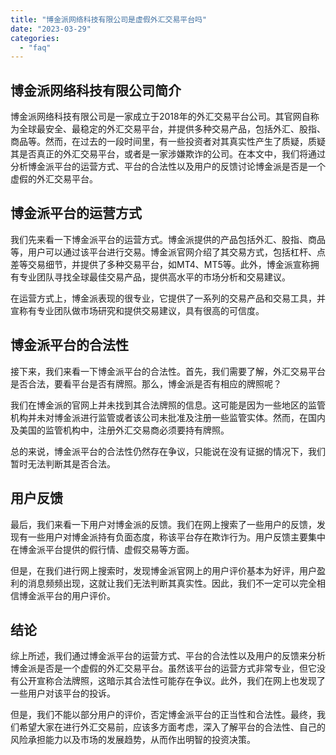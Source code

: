 ```yaml
---
title: "博金派网络科技有限公司是虚假外汇交易平台吗"
date: "2023-03-29"
categories: 
  - "faq"
---
```


## 博金派网络科技有限公司简介

博金派网络科技有限公司是一家成立于2018年的外汇交易平台公司。其官网自称为全球最安全、最稳定的外汇交易平台，并提供多种交易产品，包括外汇、股指、商品等。然而，在过去的一段时间里，有一些投资者对其真实性产生了质疑，质疑其是否真正的外汇交易平台，或者是一家涉嫌欺诈的公司。在本文中，我们将通过分析博金派平台的运营方式、平台的合法性以及用户的反馈讨论博金派是否是一个虚假的外汇交易平台。

## 博金派平台的运营方式

我们先来看一下博金派平台的运营方式。博金派提供的产品包括外汇、股指、商品等，用户可以通过该平台进行交易。博金派官网介绍了其交易方式，包括杠杆、点差等交易细节，并提供了多种交易平台，如MT4、MT5等。此外，博金派宣称拥有专业团队寻找全球最佳交易产品，提供高水平的市场分析和交易建议。

在运营方式上，博金派表现的很专业，它提供了一系列的交易产品和交易工具，并宣称有专业团队做市场研究和提供交易建议，具有很高的可信度。

## 博金派平台的合法性

接下来，我们来看一下博金派平台的合法性。首先，我们需要了解，外汇交易平台是否合法，要看平台是否有牌照。那么，博金派是否有相应的牌照呢？

我们在博金派的官网上并未找到其合法牌照的信息。这可能是因为一些地区的监管机构并未对博金派进行监管或者该公司未批准及注册一些监管实体。然而，在国内及美国的监管机构中，注册外汇交易商必须要持有牌照。

总的来说，博金派平台的合法性仍然存在争议，只能说在没有证据的情况下，我们暂时无法判断其是否合法。

## 用户反馈

最后，我们来看一下用户对博金派的反馈。我们在网上搜索了一些用户的反馈，发现有一些用户对博金派持有负面态度，称该平台存在欺诈行为。用户反馈主要集中在博金派平台提供的假行情、虚假交易等方面。

但是，在我们进行网上搜索时，发现博金派官网上的用户评价基本为好评，用户盈利的消息频频出现，这就让我们无法判断其真实性。因此，我们不一定可以完全相信博金派平台的用户评价。

## 结论

综上所述，我们通过博金派平台的运营方式、平台的合法性以及用户的反馈来分析博金派是否是一个虚假的外汇交易平台。虽然该平台的运营方式非常专业，但它没有公开宣称合法牌照，这暗示其合法性可能存在争议。此外，我们在网上也发现了一些用户对该平台的投诉。

但是，我们不能以部分用户的评价，否定博金派平台的正当性和合法性。最终，我们希望大家在进行外汇交易前，应该多方面考虑，深入了解平台的合法性、自己的风险承担能力以及市场的发展趋势，从而作出明智的投资决策。
